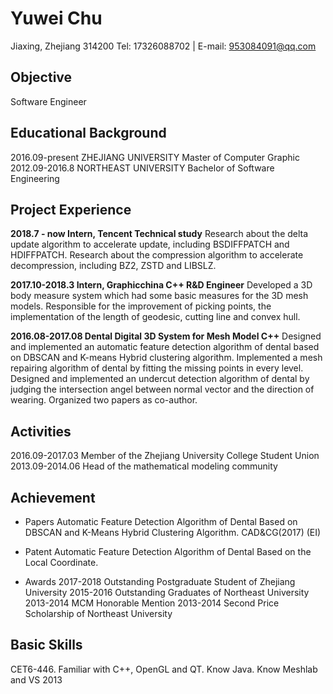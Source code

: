 # Yuwei Chu
Jiaxing, Zhejiang 314200 
Tel: 17326088702 | E-mail: 953084091@qq.com		

## Objective
Software Engineer
 
## Educational Background
2016.09-present             ZHEJIANG UNIVERSITY               Master of Computer Graphic
2012.09-2016.8            NORTHEAST UNIVERSITY             Bachelor of Software Engineering

## Project Experience 
**2018.7 - now                    Intern, Tencent                   Technical study**
Research about the delta update algorithm to accelerate update, including BSDIFFPATCH and HDIFFPATCH.
Research about the compression algorithm to accelerate decompression, including BZ2, ZSTD and LIBSLZ.

**2017.10-2018.3                Intern, Graphicchina                C++ R&D Engineer**
Developed a 3D body measure system which had some basic measures for the 3D mesh models.
Responsible for the improvement of picking points, the implementation of the length of geodesic, cutting line and convex hull.

**2016.08-2017.08	       Dental Digital 3D System for Mesh Model        C++**
Designed and implemented an automatic feature detection algorithm of dental based on DBSCAN and K-means Hybrid clustering algorithm.
Implemented a mesh repairing algorithm of dental by fitting the missing points in every level.
Designed and implemented an undercut detection algorithm of dental by judging the intersection angel between normal vector and the direction of wearing.
Organized two papers as co-author.

## Activities
2016.09-2017.03	 Member of the Zhejiang University College Student Union
2013.09-2014.06   Head of the mathematical modeling community

## Achievement
- Papers
Automatic Feature Detection Algorithm of Dental Based on DBSCAN and K-Means Hybrid Clustering Algorithm. CAD&CG(2017) (EI)

- Patent
Automatic Feature Detection Algorithm of Dental Based on the Local Coordinate.

- Awards
2017-2018   Outstanding Postgraduate Student of Zhejiang University
2015-2016   Outstanding Graduates of Northeast University
2013-2014   MCM Honorable Mention 
2013-2014   Second Price Scholarship of Northeast University

## Basic Skills
CET6-446.
Familiar with C++, OpenGL and QT.
Know Java.
Know Meshlab and VS 2013

 
